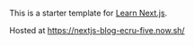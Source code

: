 This is a starter template for [Learn Next.js](https://nextjs.org/learn).

Hosted at https://nextjs-blog-ecru-five.now.sh/